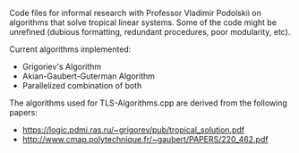 Code files for informal research with Professor Vladimir Podolskii on algorithms that solve tropical linear systems. Some of the code might be unrefined (dubious formatting, redundant procedures, poor modularity, etc).

Current algorithms implemented:
- Grigoriev's Algorithm
- Akian-Gaubert-Guterman Algorithm
- Parallelized combination of both

The algorithms used for TLS-Algorithms.cpp are derived from the following papers: 
- https://logic.pdmi.ras.ru/~grigorev/pub/tropical_solution.pdf
- http://www.cmap.polytechnique.fr/~gaubert/PAPERS/220_462.pdf
